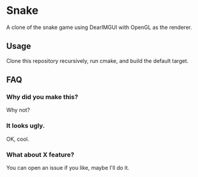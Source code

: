 # Snake
A clone of the snake game using DearIMGUI with OpenGL as the renderer.

## Usage
Clone this repository recursively, run cmake, and build the default target.

## FAQ
### Why did you make this?
Why not?
### It looks ugly.
OK, cool.
### What about X feature?
You can open an issue if you like, maybe I'll do it.
